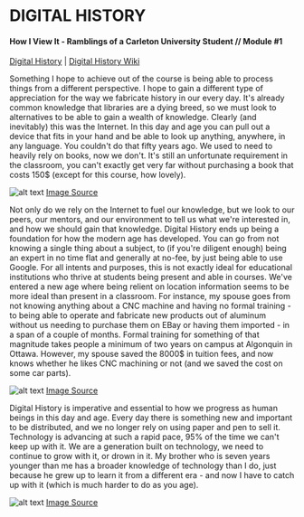 # DIGITAL HISTORY
#### How I View It - Ramblings of a Carleton University Student // Module #1
[Digital History](http://www.digitalhistory.uh.edu/era.cfm?eraid=13) | [Digital History Wiki](https://en.wikipedia.org/wiki/Digital_history)

Something I hope to achieve out of the course is being able to process things from a different perspective. I hope to gain a different type of appreciation for the way we fabricate history in our every day. It's already common knowledge that libraries are a dying breed, so we must look to alternatives to be able to gain a wealth of knowledge. Clearly (and inevitably) this was the Internet. In this day and age you can pull out a device that fits in your hand and be able to look up anything, anywhere, in any language. You couldn't do that fifty years ago. We used to need to heavily rely on books, now we don't. It's still an unfortunate requirement in the classroom, you can't exactly get very far without purchasing a book that costs 150$ (except for this course, how lovely).

![alt text](https://c1.staticflickr.com/1/521/18893661453_a83a5c4bda_b.jpg "This Little World of Ours")
[Image Source](https://c1.staticflickr.com/1/521/18893661453_a83a5c4bda_b.jpg)

Not only do we rely on the Internet to fuel our knowledge, but we look to our peers, our mentors, and our environment to tell us what we're interested in, and how we should gain that knowledge. Digital History ends up being a foundation for how the modern age has developed. You can go from not knowing a single thing about a subject, to (if you're diligent enough) being an expert in no time flat and generally at no-fee, by just being able to use Google. For all intents and purposes, this is not exactly ideal for educational institutions who thrive at students being present and able in courses. We've entered a new age where being relient on location information seems to be more ideal than present in a classroom. For instance, my spouse goes from not knowing anything about a CNC machine and having no formal training - to being able to operate and fabricate new products out of aluminum without us needing to purchase them on EBay or having them imported - in a span of a couple of months. Formal training for something of that magnitude takes people a minimum of two years on campus at Algonquin in Ottawa. However, my spouse saved the 8000$ in tuition fees, and now knows whether he likes CNC machining or not (and we saved the cost on some car parts).

![alt text](https://i.vimeocdn.com/video/434112898_1280x720.jpg "This Little World of Ours 2")
[Image Source](https://i.vimeocdn.com/video/434112898_1280x720.jpg)

Digital History is imperative and essential to how we progress as human beings in this day and age. Every day there is something new and important to be distributed, and we no longer rely on using paper and pen to sell it. Technology is advancing at such a rapid pace, 95% of the time we can't keep up with it. We are a generation built on technology, we need to continue to grow with it, or drown in it. My brother who is seven years younger than me has a broader knowledge of technology than I do, just because he grew up to learn it from a different era - and now I have to catch up with it (which is much harder to do as you age).

![alt text](https://pixabay.com/static/uploads/photo/2015/10/20/19/38/history-998337_960_720.jpg "This Little World of Ours 3")
[Image Source](https://pixabay.com/static/uploads/photo/2015/10/20/19/38/history-998337_960_720.jpg)





[//]: # (These are reference links used in the body of this note and get stripped out when the markdown processor does its job. There is no need to format nicely because it shouldn't be seen. Thanks SO - http://stackoverflow.com/questions/4823468/store-comments-in-markdown-syntax)


   [dill]: <https://github.com/joemccann/dillinger>
   [git-repo-url]: <https://github.com/joemccann/dillinger.git>
   [john gruber]: <http://daringfireball.net>
   [@thomasfuchs]: <http://twitter.com/thomasfuchs>
   [df1]: <http://daringfireball.net/projects/markdown/>
   [marked]: <https://github.com/chjj/marked>
   [Ace Editor]: <http://ace.ajax.org>
   [node.js]: <http://nodejs.org>
   [Twitter Bootstrap]: <http://twitter.github.com/bootstrap/>
   [keymaster.js]: <https://github.com/madrobby/keymaster>
   [jQuery]: <http://jquery.com>
   [@tjholowaychuk]: <http://twitter.com/tjholowaychuk>
   [express]: <http://expressjs.com>
   [AngularJS]: <http://angularjs.org>
   [Gulp]: <http://gulpjs.com>

   [PlDb]: <https://github.com/joemccann/dillinger/tree/master/plugins/dropbox/README.md>
   [PlGh]:  <https://github.com/joemccann/dillinger/tree/master/plugins/github/README.md>
   [PlGd]: <https://github.com/joemccann/dillinger/tree/master/plugins/googledrive/README.md>
   [PlOd]: <https://github.com/joemccann/dillinger/tree/master/plugins/onedrive/README.md>

